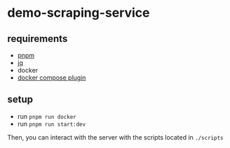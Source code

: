 # demo-scraping-service

## requirements

- [pnpm](https://pnpm.io/installation)
- [jq](https://jqlang.org/download/)
- docker
- [docker compose plugin](https://docs.docker.com/compose/install/linux/)

## setup

- run `pnpm run docker`
- run `pnpm run start:dev`

Then, you can interact with the server with the scripts located in `./scripts`
